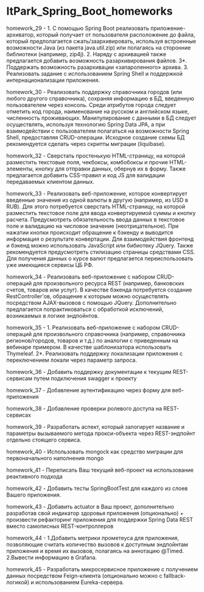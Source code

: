 # ItPark_Spring_Boot_homeworks
homework_29 - 1. С помощью Spring Boot реализовать приложение-архиватор, который получает от пользователя расположение до файла, который предполагается сжать/заархивировать, используя встроенные возможности Java (из пакета java.util.zip) или полагаясь на сторонние библиотеки (например, zip4j).
              2. Наряду с архивацией также предлагается добавить возможность разархивирования файлов. 3*. Поддержать возможность разархивации «запароленного» архива.
              3. Реализовать задание с использованием Spring Shell и поддержкой интернационализации приложения.
              
homework_30 - Реализовать поддержку справочника городов (или любого другого справочника), сохраняя информацию в БД, введенную пользователем через консоль. 
                Среди атрибутов города следует отметить код города, наименование на русском и английском языке, численность проживающих. 
                Манипулирование с данными в БД следует осуществлять, используя технологию Spring Data JPA, а при взаимодействии с пользователем полагаться на возможности Spring Shell, 
                предоставляя CRUD-операции. Исходное создание схемы БД рекомендуется сделать через скрипты миграции (liquibase).
                
homework_32 - Сверстать простенькую HTML-страницу, на которой разместить текстовые поля, чекбоксы, комбобоксы и прочие HTML-элементы, кнопку для отправки данных, 
                обернув их в форму. Также предлагается добавить CSS-правил и код JS для валидации передаваемых клиентом данных.
                
homework_33 - Реализовать веб-приложение, которое конвертирует введенные значения из одной валюты в другую (например, из USD в RUB). 
                Для этого потребуется сверстать HTML-страницу, на которой разместить текстовое поле для ввода конвертируемой суммы и кнопку расчета. 
                Предусмотреть обязательность ввода данных в текстовое поле и валидацию на числовое значение (неотрицательное). 
                При нажатии кнопки происходит обращение к бэкенду и выводится информация о результате конвертации. Для взаимодействия фронтенд и бэкенд можно использовать JavaScript или бибиотеку JQuery. Также рекомендуется предусмотреть стилизацию страницы средствами CSS. 
                Для получения данных о курсе валют предлагается переиспользовать уже имеющиеся сервисы ЦБ РФ.
                
homework_34 - Реализовать веб-приложение с набором CRUD-операций для  произвольного ресурса REST (например, банковских счетов,  товаров или услуг). 
                В качестве бэкенда потребуется создание  RestController’ов, обращение к которым можно осуществлять  посредством AJAX-вызовов с помощью JQuery. 
                Дополнительно предлагается попрактиковаться с обработкой исключений,  возникаемых в логике эндпойнтов.
                
homework_35 - 1. Реализовать веб-приложение с набором CRUD-операций для произвольного справочника (например, справочника регионов/городов, товаров и т.д.) по аналогии с приведенным на вебинаре примером. 
                  В качестве шаблонизатора использовать Thymeleaf. 
              2*. Реализовать поддержку локализации приложения с переключением локали через параметр запроса.
              
homework_36 - Добавить поддержку документации к текущим REST-сервисам путем подключения swagger к проекту

homework_37 - Добавление аутентификацию через форму для веб-приложения

homework_38 - Добавление проверки ролевого доступа на REST-
                сервисах
                
homework_39 - Разработать аспект, который залогирует название и параметры вызываемого метода прокси-объекта через REST-эндпойнт отдельно стоящего сервиса.

homework_40 - Использовать mongock как средство миграции для первоначального наполнения mongo

homework_41 - Переписать Ваш текущий веб-проект на использование реактивного подхода

homework_42 - Добавить тесты SpringBootTest для каждого из слоев Вашего приложения.

homework_43 - Добавить actuator в Ваш проект, дополнительно разработав свой индикатор здоровья приложения (опционально) + произвести рефакторинг приложения для поддержки 
                  Spring Data REST вместо самописных REST-контроллеров
                  
homework_44 - 1.Добавить метрики прометеуса для приложения, 
                  позволяющие считать количество вызовов к доступным эндпойнтам приложения и время их вызовов, полагаясь на аннотацию @Timed.
              2.Вывести информацию в Grafana.
              
homework_45 - Разработать микросервисное приложение с  получением данных посредством Feign-клиента  (опционально можно с fallback-логикой) и использованием Eureka-сервера.
